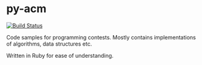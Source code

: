 # py-acm

[![Build Status](https://travis-ci.org/whisk/py-acm.svg?branch=master)](https://travis-ci.org/whisk/py-acm)

Code samples for programming contests. Mostly contains implementations of algorithms, data structures etc.

Written in Ruby for ease of understanding.
